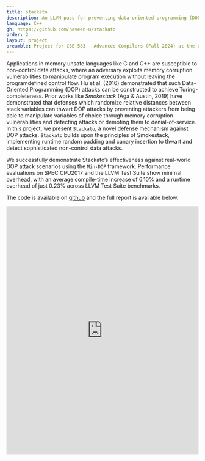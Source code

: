 ```yaml
---
title: stackato
description: An LLVM pass for preventing data-oriented programming (DOP) attacks with runtime-randing stack padding.
language: C++
gh: https://github.com/naveen-u/stackato
order: 2
layout: project
preamble: Project for CSE 583 - Advanced Compilers (Fall 2024) at the University of Michigan under <a href="https://lingjia.engin.umich.edu/">Prof. Lingjia Tang</a>. Done in collaboration with <a href="https://serradane.github.io/serradane/">Serra Dane</a>, <a href="https://archit-bhatnagar.github.io/">Archit Bhatnagar</a>, <a href="https://public.websites.umich.edu/~akashpt/">Akash Poptani</a>, and <a href="https://erikchi.com/">Erik Chi</a>.
---
```


Applications in memory unsafe languages like C
and C++ are susceptible to non-control data attacks, where
an adversary exploits memory corruption vulnerabilities to
manipulate program execution without leaving the programdefined
control flow. Hu et al. (2016) demonstrated that
such Data-Oriented Programming (DOP) attacks can be
constructed to achieve Turing-completeness.
Prior works like *Smokestack* (Aga & Austin, 2019) have
demonstrated that defenses which randomize relative distances
between stack variables can thwart DOP attacks by
preventing attackers from being able to manipulate variables
of choice through memory corruption vulnerabilities and
detecting attacks or demoting them to denial-of-service.
In this project, we present `Stackato`, a novel defense
mechanism against DOP attacks. `Stackato` builds upon the
principles of Smokestack, implementing runtime random
padding and canary insertion to thwart and detect sophisticated
non-control data attacks.

We successfully demonstrate Stackato’s effectiveness
against real-world DOP attack scenarios using the `Min-DOP`
framework. Performance evaluations on SPEC CPU2017
and the LLVM Test Suite show minimal overhead, with
an average compile-time increase of 6.10% and a runtime
overhead of just 0.23% across LLVM Test Suite benchmarks.

The code is available on [github](https://github.com/naveen-u/stackato) and the full report is available below.

<div style="position: relative; width: 100%; padding-top: 129%; overflow: hidden;">
<iframe src="https://drive.google.com/file/d/1B1gN5R8mlZSb4GmDuGxbrp--sOO4QisJ/preview" style="position: absolute; top: 0; left: 0; width: 100%; height: 100%; border: 0;" allow="autoplay" frameborder="0" allowfullscreen></iframe>